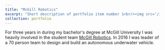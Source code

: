 ```yaml
---
title: "McGill Robotics"
excerpt: "Short description of portfolio item number 1<br/><img src='/images/500x300.png'>"
collection: portfolio
---
```


For three years in during my bachelor's degree at McGill University I was heavily involved in the student team [McGill Robotics](www.mcgillrobotics.com). In 2016 I was leader of a 70 person team to design and build an autonomous underwater vehicle.